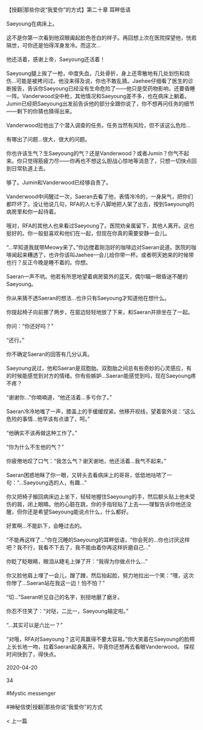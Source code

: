<br/><br/>【授翻|那些你说“我爱你”的方式】第二十章 耳畔低语<br/><br/>Saeyoung在病床上。<br/><br/>这不是你第一次看到他双眼阖起脸色苍白的样子。再回想上次在医院探望他，恍若隔世，可你还是怕得浑身发冷。而这次...<br/><br/>他还活着，感谢上帝，Saeyoung还活着！<br/><br/>Saeyoung腿上挨了一枪，中度失血，几处骨折，身上还零散地有几处划伤和烧伤...可能是被拷问过。他没来得及说，你也不敢乱猜。Jaehee仔细看了医生的诊断报告，告诉你Saeyoung已经没有生命危险了——他只是受药物影响，还要昏睡一阵。Vanderwood没中枪，其他情况和Saeyoung差不多，也在病床上躺着。Jumin已经把Saeyoung出发前告诉他的部分全跟你说了，你不想再问任务的细节——剩下的你猜也猜得出来。<br/><br/>Vanderwood拉他出了个潜入调查的任务。任务当然有风险，但不该这么危险...<br/><br/>有哪出了问题...很大，很大的问题。<br/><br/>你也许该生气？生Saeyoung的气？还是Vanderwood？或者Jumin？你气不起来。你只觉得筋疲力尽——你再也不想这么胆战心惊地等消息了，只想一切快点回到日常轨道上去。<br/><br/>够了。Jumin和Vanderwood已经够自责了。<br/><br/>Vanderwood中间醒过一次，Saeran去看了他，表情冷冷的，一身戾气，把你们都吓坏了。没让他说几句，RFA的人七手八脚地把人架了出去，按到Saeyoung的病房里和你一起待着。<br/><br/>哦对，RFA的其他人也来看过Saeyoung了。医院劝亲属留下，其他人离开。这也挺好的。你一般挺喜欢和他们在一起，但现在你真的需要安静一会儿。<br/><br/>“...早知道我就带Meowy来了。”你边搅着刚泡好的咖啡边对Saeran说道。医院的咖啡闻起来糟透了，也许你该叫Jaehee一会儿给你带一杯。或者明天她来的时候带也行？反正今晚是睡不着的。你想。<br/><br/>Saeran一声不吭。他若有所思地望着病房窗外的蓝天，偶尔瞄一眼昏迷不醒的Saeyoung。<br/><br/>你从来猜不透Saeran的想法...也许只有Saeyoung才知道他在想什么。<br/><br/>你提起椅子向前挪了两步，在窗边轻轻地放了下来，和Saeran并排坐在了一起。<br/><br/>你问：“你还好吗？”<br/><br/>“还行。”<br/><br/>你不确定Saeran的回答有几分认真。<br/><br/>Saeyoung说过，他和Saeran是双胞胎。双胞胎之间总有些奇妙的心灵感应，有的时候能感觉到对方的情绪。你有些嫉妒...Saeran能感觉到吗，现在Saeyoung疼不疼？<br/><br/>“谢谢你...”你喃喃道，“他还活着...多亏你了。”<br/><br/>Saeran冷冷地嗤了一声，膝盖上的手缓缓捏紧。他移开视线，望着窗外说：“这么危险的事情...他早该有点谱了，呵。”<br/><br/>“他确实不该再做这种工作了。”<br/><br/>“你为什么不生他的气？”<br/><br/>你疲倦地叹了口气：“我怎么气？谢天谢地，他还活着...我气不起来。”<br/><br/>Saeran困惑地眯了你一眼，又转头去看病床上的哥哥，低低地咕哝了一句：“...Saeyoung选的人，有趣...”<br/><br/>你又把椅子搬回病床边上坐下，轻轻地握住Saeyoung的手，然后额头贴上他未受伤的肩，闭上眼睛。他的心脏在跳，你的手指轻贴了上去——理智告诉你他还没醒，但你还是希望Saeyoung能说点什么，什么都好。<br/><br/>好累啊...不能趴下，会睡过去的。<br/><br/>“不能再这样了...”你在沉睡的Saeyoung的耳畔低语，“你会死的...你也讨厌这样吧？我不行，我看不下去了，我不能由着你再这样折磨自己...”<br/><br/>你眨了眨眼睛，眼泪从睫毛上弹了开：“我得为你做点什么...”<br/><br/>你又脸他肩上埋了一会儿，蹭了蹭，然后抬起脸，努力地拉出一个笑：“嘿，这次你惨了...Saeran站在我这一边！怕不怕？”<br/><br/>“切...”Saeran听见自己的名字，别扭地磨了磨牙。<br/><br/>你忍不住笑了：“对哒，二比一，Saeyoung输定啦。”<br/><br/>“...其实可以是六比一？”<br/><br/>“对哦，RFA对Saeyoung？这可真赢得不要太容易。”你大笑着在Saeyoung的脸颊上长长地一吻，拉着Saeran起身离开。毕竟你还想再去看眼Vanderwood。 探视时间快到了，得快点。<br/><br/>2020-04-20<br/><br/>34<br/><br/>#Mystic messenger<br/><br/>#神秘信使|授翻|那些你说“我爱你”的方式<br/><br/>< 上一篇<br/><br/>